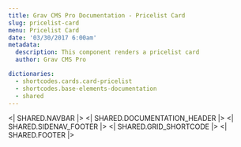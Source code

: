 ```yaml
---
title: Grav CMS Pro Documentation - Pricelist Card
slug: pricelist-card
menu: Pricelist Card
date: '03/30/2017 6:00am'
metadata:
  description: This component renders a pricelist card
  author: Grav CMS Pro

dictionaries:
  - shortcodes.cards.card-pricelist
  - shortcodes.base-elements-documentation
  - shared
---
```


<| SHARED.NAVBAR |>
<| SHARED.DOCUMENTATION_HEADER |>
<| SHARED.SIDENAV_FOOTER |>
<| SHARED.GRID_SHORTCODE |>
<| SHARED.FOOTER |>
